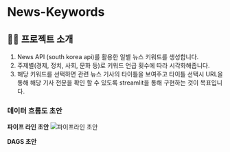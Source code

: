 # News-Keywords

## 👩‍💻 프로젝트 소개
1. News API (south korea api)를 활용한 일별 뉴스 키워드를 생성합니다.
2. 주제별(경제, 정치, 사회, 문화 등)로 키워드 언급 횟수에 따라 시각화해줍니다.
3. 해당 키워드를 선택하면 관련 뉴스 기사의 타이틀을 보여주고 타이틀 선택시 URL을 통해 해당 기사 전문을 확인 할 수 있도록 streamlit을 통해 구현하는 것이 목표입니다.

### 데이터 흐름도 초안

**파이프 라인 초안**
![파이프라인 초안](https://github.com/charmdovi/News-Keywords/assets/129126687/e55a7883-10d9-4b06-8ae0-c34d706b0c53)

**DAGS 초안**
